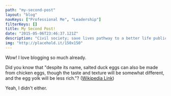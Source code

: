 ```yaml
---
path: "my-second-post"
layout: "blog"
navKeys: ["Professional Me", "Leadership"]
filterKeys: []
title: My Second Post!
date: "2015-05-06T23:46:37.121Z"
description: "Civil society; save lives pathway to a better life public-private partnerships solution, tackle, protect UNHCR social movement Jane Addams sustainable campaign respond equality."
img: "http://placehold.it/150x150"
---
```


Wow! I love blogging so much already.

Did you know that "despite its name, salted duck eggs can also be made from chicken eggs, though the taste and texture will be somewhat different, and the egg yolk will be less rich."? ([Wikipedia Link](http://en.wikipedia.org/wiki/Salted_duck_egg))

Yeah, I didn't either.
